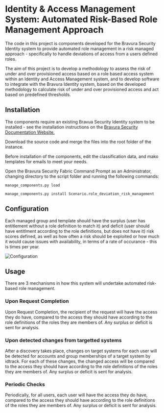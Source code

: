 
# Identity &amp; Access Management System: Automated Risk-Based Role Management Approach

The code in this project is components developed for the Bravura Security Identity system to provide automated role management in a risk managed approach - specifically to handle deviations of access from a users defined roles.

The aim of this project is to develop a methodology to assess the risk of under and over provisioned access based on a role based access system within an Identity and Access Management system, and to develop software to integrate with the Bravura Identity system, based on the developed methodology to calculate risk of under and over provisioned access and act based on predefined thresholds.

## Installation

The components require an existing Bravua Security Identity system to be installed - see the installation instructions on the [Bravura Security Documentation Website.](https://bravurasecuritydocs.com/#/home/Installing_the_Bravura_Security_Fabric_server_software/10/11)

Download the source code and merge the files into the root folder of the instance.

Before installation of the components, edit the classification data, and mako templates for emails to meet your needs.

Open the Bravura Security Fabric Command Prompt as an Administrator, changing directory to the script folder and running the following commands:

`manage_components.py load`

`manage_components.py install Scenario.role_deviation_risk_management`

## Configuration

Each managed group and template should have the surplus (user has entitlement without a role definition to match it) and deficit (user should have entitlment according to the role definitions, but does not have it) risk scores defined, as well as how often a risk should be exploited or how much it would cause issues with availability, in terms of a rate of occurance - this is times per year.

![Configuration](https://i.ibb.co/MsP0fhc/screenshot.png)

## Usage

There are 3 mechanisms in how this system will undertake automated risk-based role management.

### Upon Request Completion

Upon Request Completion, the recipient of the request will have the access they do have, compared to the access they should have according to the role definitions of the roles they are members of. Any surplus or deficit is sent for analysis.

### Upon detected changes from targetted systems

After a discovery takes place, changes on target systems for each user will be detected for accounts and group memberships of a target system by idtrack. For each of these changes, the changed access will be compared to the access they should have according to the role definitions of the roles they are members of. Any surplus or deficit is sent for analysis.

### Periodic Checks

Periodically, for all users, each user will have the access they do have, compared to the access they should have according to the role definitions of the roles they are members of. Any surplus or deficit is sent for analysis.
